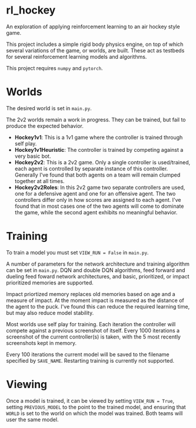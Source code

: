 # rl_hockey
An exploration of applying reinforcement learning to an air hockey style game. 

This project includes a simple rigid body physics engine, on top of which several variations of the game, or worlds, are built. These act as testbeds for several reinforcement learning models and algorithms.

This project requires `numpy` and `pytorch`.

# Worlds

The desired world is set in `main.py`.

The 2v2 worlds remain a work in progress. They can be trained, but fail to produce the expected behavior. 

- **Hockey1v1**: This is a 1v1 game where the controller is trained through self play.
- **Hockey1v1Heuristic**: The controller is trained by competing against a very basic bot.
- **Hockey2v2**: This is a 2v2 game. Only a single controller is used/trained, each agent is controlled by separate instance of this controller. Generally I've found that both agents on a team will remain clumped together at all times.
- **Hockey2v2Roles**: In this 2v2 game two separate controllers are used, one for a defensive agent and one for an offensive agent. The two controllers differ only in how scores are assigned to each agent. I've found that in most cases one of the two agents will come to dominate the game, while the second agent exhibits no meaningful behavior.

# Training

To train a model you must set `VIEW_RUN = False` in `main.py`.

A number of parameters for the network architecture and training algorithm can be set in `main.py`. DQN and double DQN algorithms, feed forward and dueling feed foward network architectures, and basic, prioritized, or impact prioritized memories are supported. 

Impact priortized memory replaces old memories based on age and a measure of impact. At the moment impact is measured as the distance of the agent to the puck. I've found this can reduce the required learning time, but may also reduce model stability.

Most worlds use self play for training. Each iteration the controller will compete against a previous screenshot of itself. Every 1000 iterations a screenshot of the current controller(s) is taken, with the 5 most recently screenshots kept in memory.

Every 100 iterations the current model will be saved to the filename specified by `SAVE_NAME`. Restarting training is currently not supported.

# Viewing

Once a model is trained, it can be viewed by setting `VIEW_RUN = True`, setting `PREVIOUS_MODEL` to the point to the trained model, and ensuring that `WORLD` is set to the world on which the model was trained. Both teams will user the same model.